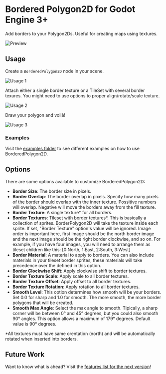 # Bordered Polygon2D for Godot Engine 3+

Add borders to your Polygon2Ds. Useful for creating maps using textures.

![Preview](./docs/images/preview2.png)

## Usage

Create a `BorderedPolygon2D` node in your scene.

![Usage 1](./docs/images/usage1.png)

Attach either a single border texture or a TileSet with several border texures.
You might need to use options to proper align/rotate/scale texture.

![Usage 2](./docs/images/usage2.png)

Draw your polygon and voilà!

![Usage 3](./docs/images/usage3.png)

### Examples

Visit the [examples folder](./examples) to see different examples on how to use
BorderedPolygon2D.

## Options

There are some options available to customize BorderedPolygon2D:

- **Border Size**: The border size in pixels.
- **Border Overlap**: The border overlap in pixels. Specify how many pixels of
    the border should overlap with the inner texture. Possitive numbers will
    overlap. Negative will move the borders away from the fill texture.
- **Border Texture**: A single texture\* for all borders.
- **Border Textures**: Tileset with border textures\*. This is basically a
    collection of sprites. BorderPolygon2D will take the texture inside each
    sprite. If set, "Border Texture" option's value will be ignored. Image order
    is important here, first image should be the north border image and the next
    image should be the right border clockwise, and so on. For example, if you
    have four images, you will need to arrange them as tileset children like this:
    [0:North, 1:East, 2:South, 3:West]
- **Border Material**: A material to apply to borders. You can also include
    materials in your tileset border sprites, these materials will take
    precedence over the defined in this option.
- **Border Clockwise Shift**: Apply clockwise shift to border textures.
- **Border Texture Scale**: Apply scale to all border textures.
- **Border Texture Offset**: Apply offset to all border textures.
- **Border Texture Rotation**: Apply rotation to all border textures.
- **Smooth Level**: This option determines how smooth will be your borders. Set
    0.0 for sharp and 1.0 for smooth. The more smooth, the more border polygons
    that will be created.
- **Smooth Max Angle**: Select the max angle to smooth. Tipically, a sharp corner
    will be between 0° and 45° degrees, but you could also smooth 90° angles.
    This option allows a maximum of 179° degrees. Default value is 90° degrees.

\*All textures must have same orentation (north) and will be
automatically rotated when inserted into borders.

## Future Work

Want to know what is ahead? Visit the [features list for the next version](../../milestone/2)!
